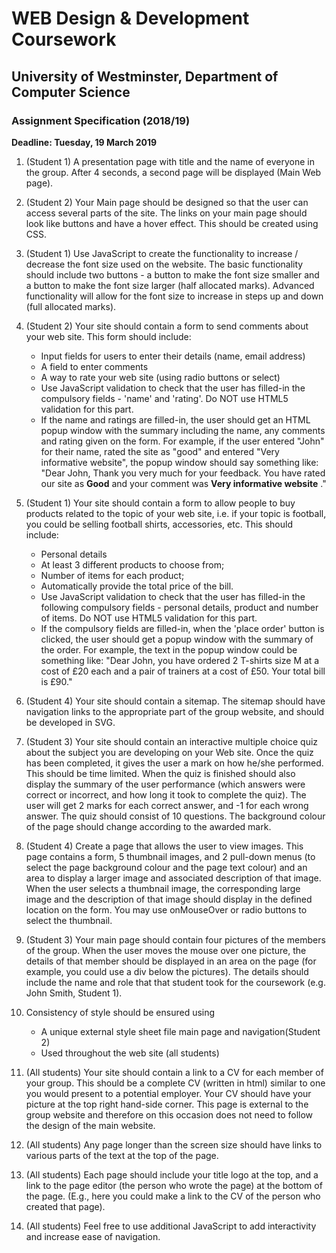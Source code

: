 # WEB Design & Development Coursework
## University of Westminster, Department of Computer Science
### Assignment Specification (2018/19)

**Deadline: Tuesday, 19 March 2019**

1. (Student 1) A presentation page with title and the name of everyone in the group. After 4 seconds, a second page will be displayed (Main Web page).
2. (Student 2) Your Main page should be designed so that the user can access several parts of the site. The links on your main page should look like buttons and have a hover effect. This should be created using CSS.
3. (Student 1) Use JavaScript to create the functionality to increase / decrease the font size used on the website. The basic functionality should include two buttons - a button to make the font size smaller and a button to make the font size larger (half allocated marks). Advanced functionality will allow for the font size to increase in steps up and down (full allocated marks).
4. (Student 2) Your site should contain a form to send comments about your web site. This form should include:
    * Input fields for users to enter their details (name, email address)   
    * A field to enter comments
    * A way to rate your web site (using radio buttons or select)
    * Use JavaScript validation to check that the user has filled-in the compulsory fields - 'name' and 'rating'. Do NOT use HTML5 validation for this part.
    * If the name and ratings are filled-in, the user should get an HTML popup window with the summary including the name, any comments and rating given on the form. For example, if the user entered "John" for their name, rated the site as "good" and entered "Very informative website", the popup window should say something like: "Dear John, Thank you very much for your feedback. You have rated our site as **Good** and your comment was **Very informative website** ."
5. (Student 1) Your site should contain a form to allow people to buy products related to the topic of your web site, i.e. if your topic is football, you could be selling football shirts, accessories, etc. This should include:
    * Personal details
    * At least 3 different products to choose from;
    * Number of items for each product;
    * Automatically provide the total price of the bill.
    * Use JavaScript validation to check that the user has filled-in the following
compulsory fields - personal details, product and number of items. Do NOT use
HTML5 validation for this part.
    * If the compulsory fields are filled-in, when the 'place order' button is clicked, the user should get a popup window with the summary of the order. For example, the text in the popup window could be something like: "Dear John, you have ordered 2 T-shirts size M at a cost of £20 each and a pair of trainers at a cost of £50. Your total bill is £90."

6. (Student 4) Your site should contain a sitemap. The sitemap should have navigation links to the appropriate part of the group website, and should be developed in SVG.
7. (Student 3) Your site should contain an interactive multiple choice quiz about the subject you are developing on your Web site. Once the quiz has been completed, it gives the user a mark on how he/she performed. This should be time limited. When the quiz is finished should also display the summary of the user performance (which answers were correct or incorrect, and how long it took to complete the quiz). The user will get 2 marks for each correct answer, and -1 for each wrong answer. The quiz should consist of 10 questions. The background colour of the page should change according to the awarded mark.
8. (Student 4) Create a page that allows the user to view images. This page contains a form, 5 thumbnail images, and 2 pull-down menus (to select the page background colour and the page text colour) and an area to display a larger image and associated description of that image. When the user selects a thumbnail image, the corresponding large image and the description of that image should display in the defined location on the form. You may use onMouseOver or radio buttons to select the thumbnail.
9. (Student 3) Your main page should contain four pictures of the members of the group. When the user moves the mouse over one picture, the details of that member should be displayed in an area on the page (for example, you could use a div below the pictures). The details should include the name and role that that student took for the coursework (e.g. John Smith, Student 1).
10. Consistency of style should be ensured using
    * A unique external style sheet file main page and navigation(Student 2)
    * Used throughout the web site (all students)
11. (All students) Your site should contain a link to a CV for each member of your group. This should be a complete CV (written in html) similar to one you would present to a potential employer. Your CV should have your picture at the top right hand-side corner. This page is external to the group website and therefore on this occasion does not need to follow the design of the main website.
12. (All students) Any page longer than the screen size should have links to various parts of the text at the top of the page.
13. (All students) Each page should include your title logo at the top, and a link to the page editor (the person who wrote the page) at the bottom of the page. (E.g., here you could make a link to the CV of the person who created that page).
14. (All students) Feel free to use additional JavaScript to add interactivity and increase ease of navigation.


